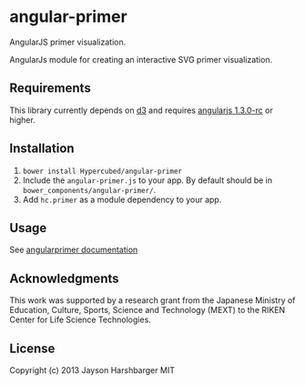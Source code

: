 # angular-primer
AngularJS primer visualization.

AngularJs module for creating an interactive SVG primer visualization.

## Requirements
This library currently depends on [d3](http://d3js.org/) and requires [angularjs 1.3.0-rc](https://angularjs.org/) or higher.

## Installation
1. `bower install Hypercubed/angular-primer`
2. Include the `angular-primer.js` to your app.  By default should be in `bower_components/angular-primer/`.
4. Add `hc.primer` as a module dependency to your app.

## Usage

See [angularprimer documentation](http://hypercubed.github.io/angular-primer/#/api/angularprimer)

## Acknowledgments
This work was supported by a research grant from the Japanese Ministry of Education, Culture, Sports, Science and Technology (MEXT) to the RIKEN Center for Life Science Technologies.

## License
Copyright (c) 2013 Jayson Harshbarger
MIT
